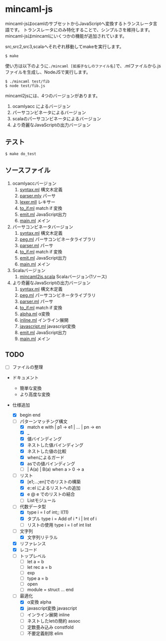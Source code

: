 # mincaml-js

mincaml-jsはocamlのサブセットからJavaScriptへ変換するトランスレータ言語です。
トランスレータにのみ特化することで、シンプルさを維持します。
mincaml-jsはmincamlにいくつかの機能が追加されています。

src,src2,src3,scalaへそれぞれ移動してmakeを実行します。

```
$ make
```

使い方は以下のように`./mincaml [拡張子なしのファイル名]`で、.mlファイルから.jsファイルを生成し、NodeJSで実行します。

```
$ ./mincaml test/fib
$ node test/fib.js
```

mincaml2jsには、4つのバージョンがあります。 

1. ocamlyacc によるバージョン
2. パーサコンビネータによるバージョン
3. scalaのパーサコンビネータによるバージョン
4. より奇麗なJavaScriptの出力バージョン

## テスト

```
$ make do_test
```

## ソースファイル

1. ocamlyaccバージョン
    1. [syntax.ml](src/syntax.ml) 構文木定義
    2. [parser.mly](src/parser.mly) パーサ
    3. [lexer.mll](src/lexer.mll) レキサー
    4. [to_if.ml](src/to_if.ml) match if 変換
    5. [emit.ml](src/emit.ml) JavaScript出力
    6. [main.ml](src/main.ml) メイン
2. パーサコンビネータバージョン
    1. [syntax.ml](src/syntax.ml) 構文木定義
    2. [peg.ml](src2/peg.ml) パーサコンビネータライブラリ
    3. [parser.ml](src2/parser.ml) パーサ
    4. [to_if.ml](src/to_if.ml) match if 変換
    5. [emit.ml](src/emit.ml) JavaScript出力
    6. [main.ml](src2/main.ml) メイン
3. Scalaバージョン
    1. [mincaml2js.scala](scala/mincaml2js.scala) Scalaバージョン(1ソース)
4. より奇麗なJavaScriptの出力バージョン
    1. [syntax.ml](src/syntax.ml) 構文木定義
    2. [peg.ml](src2/peg.ml) パーサコンビネータライブラリ
    3. [parser.ml](src2/parser.ml) パーサ
    4. [to_if.ml](src/to_if.ml) match if 変換
    5. [alpha.ml](src3/alpha.ml) α変換
    6. [inline.ml](src3/inline.ml) インライン展開
    8. [javascript.ml](src3/javascript.ml) javascript変換
    9. [emit.ml](src3/emit.ml) JavaScript出力
    10. [main.ml](src2/main.ml) メイン

## TODO

- [ ] ファイルの整理


- ドキュメント
    - 簡単な変換
    - より高度な変換


- 仕様追加
	- [x] begin end
    - [ ] パターンマッチング構文
        - [x] match e with | p1 -> e1 | ... | pn -> en
        - [x] _
        - [x] 値バインディング
        - [x] ネストした値バインディング
        - [x] ネストした値の比較
        - [x] whenによるガード
        - [x] asでの値バインディング
        - [ ] | A(a) | B(a) when a > 0 -> a
    - [ ] リスト
    	- [x] [e1;...;en]でのリストの構築
    	- [x] e::el によるリストへの追加
    	- [x] e @ e でのリストの結合
    	- [ ] Listモジュール
    - [ ] 代数データ型
        - [x] type i = I of int;; I(11)
        - [x] タプル type i = Add of i * i | Int of i
        - [ ] リストの使用 type i = I of int list 
    - [ ] 文字列
        - [x] 文字列リテラル
    - [x] リファレンス
    - [x] レコード
    - [ ] トップレベル
        - [ ] let a = b
        - [ ] let rec a = b
        - [ ] exp
        - [ ] type a = b
        - [ ] open
        - [ ] module = struct ... end
    - [ ] 最適化
        - [x] α変換 alpha
        - [x] javascript変換 javascript
        - [ ] インライン展開 inline
        - [ ] ネストしたletの簡約 assoc
        - [ ] 定数畳み込み constfold
        - [ ] 不要定義削除 elim

